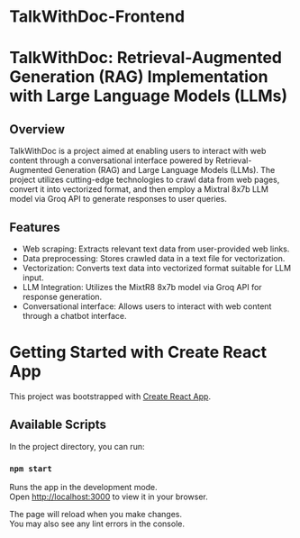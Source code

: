 # TalkWithDoc-Frontend
# TalkWithDoc: Retrieval-Augmented Generation (RAG) Implementation with Large Language Models (LLMs)

## Overview
TalkWithDoc is a project aimed at enabling users to interact with web content through a conversational interface powered by Retrieval-Augmented Generation (RAG) and Large Language Models (LLMs). The project utilizes cutting-edge technologies to crawl data from web pages, convert it into vectorized format, and then employ a Mixtral 8x7b LLM model via Groq API to generate responses to user queries.

## Features
- Web scraping: Extracts relevant text data from user-provided web links.
- Data preprocessing: Stores crawled data in a text file for vectorization.
- Vectorization: Converts text data into vectorized format suitable for LLM input.
- LLM Integration: Utilizes the MixtR8 8x7b model via Groq API for response generation.
- Conversational interface: Allows users to interact with web content through a chatbot interface.
# Getting Started with Create React App

This project was bootstrapped with [Create React App](https://github.com/facebook/create-react-app).

## Available Scripts

In the project directory, you can run:

### `npm start`

Runs the app in the development mode.\
Open [http://localhost:3000](http://localhost:3000) to view it in your browser.

The page will reload when you make changes.\
You may also see any lint errors in the console.
